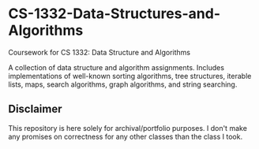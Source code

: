 # CS-1332-Data-Structures-and-Algorithms
Coursework for CS 1332: Data Structure and Algorithms

A collection of data structure and algorithm assignments. Includes implementations of well-known sorting algorithms, tree structures, iterable lists, maps, search algorithms, graph algorithms, and string searching.

## Disclaimer
This repository is here solely for archival/portfolio purposes. I don't make any promises on correctness for any other classes than the class I took.
